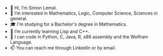 - 👋 Hi, I’m Simon Lemal.
- 👀 I’m interested in Mathematics, Logic, Computer Science, Sciences in general.
- 🎓 I'm studying for a Bachelor's degree in Mathematics.
- 🌱 I’m currently learning Lisp and C++.
- 💬 I can code in Python, C, Java, R, x86 assembly and the Wolfram Language.
- 📫 You can reach me through LinkedIn or by email.

<!---
slemal/slemal is a ✨ special ✨ repository because its `README.md` (this file) appears on your GitHub profile.
You can click the Preview link to take a look at your changes.
--->
